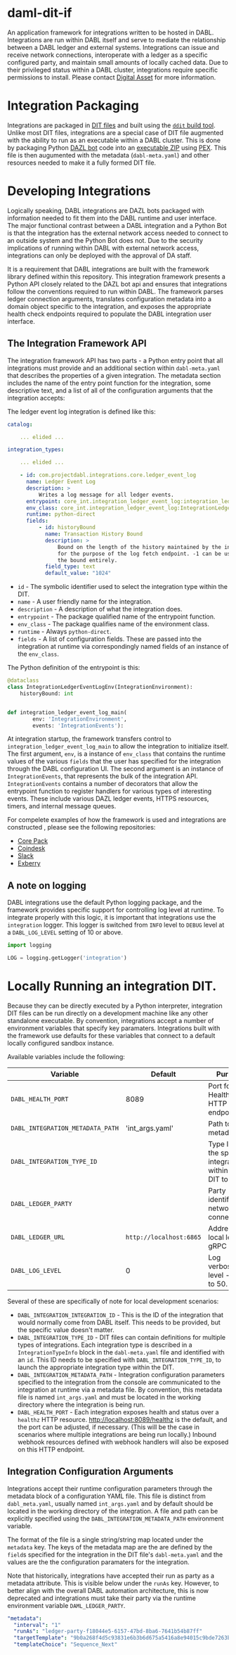 daml-dit-if
====

An application framework for integrations written to be hosted in
DABL. Integrations are run within DABL itself and serve to mediate the
relationship between a DABL ledger and external systems. Integrations
can issue and receive network connections, interoperate with a ledger
as a specific configured party, and maintain small amounts of locally
cached data. Due to their privileged status within a DABL cluster,
integrations require specific permissions to install. Please contact
[Digital Asset](https://discuss.daml.com/) for more information.

# Integration Packaging

Integrations are packaged in
[DIT files](https://github.com/digital-asset/daml-dit-api) and built
using the [`ddit` build tool](https://github.com/digital-asset/daml-dit-ddit).
Unlike most DIT files, integrations are  a special case of DIT file
augmented with the ability to run as an executable within a DABL cluster.
This is done by packaging Python
[DAZL bot](https://github.com/digital-asset/dazl-client) code into an
[executable ZIP](https://docs.python.org/3/library/zipapp.html)
using [PEX](https://github.com/pantsbuild/pex). This file is then
augumented with the metadata (`dabl-meta.yaml`) and other resources
needed to make it a fully formed DIT file.

# Developing Integrations

Logically speaking, DABL integrations are DAZL bots packaged with
information needed to fit them into the DABL runtime and user
interface. The major functional contrast between a DABL integration
and a Python Bot is that the integration has the external network
access needed to connect to an outside system and the Python Bot does
not. Due to the security implications of running within DABL with
external network access, integrations can only be deployed with the
approval of DA staff.

It is a requirement that DABL integrations are built with the
framework library defined within this repository. This integration
framework presents a Python API closely related to the DAZL bot api
and ensures that integrations follow the conventions required to run
within DABL. The framework parses ledger connection arguments,
translates configuration metadata into a domain object specific to the
integration, and exposes the appropriate health check endpoints
required to populate the DABL integration user interface.

## The Integration Framework API

The integration framework API has two parts - a Python entry point
that all integrations must provide and an additional section within
`dabl-meta.yaml` that describes the properties of a given
integration. The metadata section includes the name of the entry point
function for the integration, some descriptive text, and a list of
all of the configuration arguments that the integration accepts:

The ledger event log integration is defined like this:

```yaml
catalog:

    ... elided ...

integration_types:

    ... elided ...

    - id: com.projectdabl.integrations.core.ledger_event_log
      name: Ledger Event Log
      description: >
          Writes a log message for all ledger events.
      entrypoint: core_int.integration_ledger_event_log:integration_ledger_event_log_main
      env_class: core_int.integration_ledger_event_log:IntegrationLedgerEventLogEnv
      runtime: python-direct
      fields:
          - id: historyBound
            name: Transaction History Bound
            description: >
                Bound on the length of the history maintained by the integration
                for the purpose of the log fetch endpoint. -1 can be used to remove
                the bound entirely.
            field_type: text
            default_value: "1024"
```

* `id` - The symbolic identifier used to select the integration type within the DIT.
* `name` - A user friendly name for the integration.
* `description` - A description of what the integration does.
* `entrypoint` - The package qualified name of the entrypoint function.
* `env_class` - The package qualifies name of the environment class.
* `runtime` - Always `python-direct`.
* `fields` - A list of configuration fields. These are passed into the integration at runtime via correspondingly named fields of an instance of the `env_class`.

The Python definition of the entrypoint is this:


```python
@dataclass
class IntegrationLedgerEventLogEnv(IntegrationEnvironment):
    historyBound: int


def integration_ledger_event_log_main(
        env: 'IntegrationEnvironment',
        events: 'IntegrationEvents'):

```

At integration startup, the framework transfers control to
`integration_ledger_event_log_main` to allow the integration to
initialize itself. The first argument, `env`, is a instance of
`env_class` that contains the runtime values of the various `fields`
that the user has specified for the integration through the DABL
configuration UI. The second argument is an instance of
`IntegrationEvents`, that represents the bulk of the integration API.
`IntegrationEvents` contains a number of decorators that allow the
entrypoint function to register handlers for various types of
interesting events. These include various DAZL ledger events, HTTPS
resources, timers, and internal message queues.

For compelete examples of how the framework is used and integrations
are constructed , please see the following repositories:

* [Core Pack](https://github.com/digital-asset/daml-dit-integration-core)
* [Coindesk](https://github.com/digital-asset/daml-dit-integration-coindesk)
* [Slack](https://github.com/digital-asset/daml-dit-integration-slack)
* [Exberry](https://github.com/digital-asset/daml-dit-integration-exberry)

## A note on logging

DABL integrations use the default Python logging package, and the
framework provides specific support for controlling log level at
runtime. To integrate properly with this logic, it is important that
integrations use the `integration` logger. This logger is switched
from `INFO` level to `DEBUG` level at a `DABL_LOG_LEVEL` setting of 10
or above.

```python
import logging

LOG = logging.getLogger('integration')
```

# Locally Running an integration DIT.

Because they can be directly executed by a Python interpreter,
integration DIT files can be run directly on a development machine
like any other standalone executable. By convention, integrations
accept a number of environment variables that specify key paramaters.
Integrations built with the framework use defaults for these variables
that connect to a default locally configured sandbox instance.

Available variables include the following:

| Variable | Default | Purpose |
|----------|---------|---------|
| `DABL_HEALTH_PORT` | 8089 | Port for Health/Status HTTP endpoint |
| `DABL_INTEGRATION_METADATA_PATH` | 'int_args.yaml' | Path to local metadata file |
| `DABL_INTEGRATION_TYPE_ID` | | Type ID for the specific integration within the DIT to run |
| `DABL_LEDGER_PARTY` | | Party identifier for network connection |
| `DABL_LEDGER_URL` | `http://localhost:6865` | Address of local ledger gRPC API |
| `DABL_LOG_LEVEL` | 0 | Log verbosity level - 0 up to 50. |

Several of these are specifically of note for local development scenarios:

* `DABL_INTEGRATION_INTEGRATION_ID` - This is the ID of the
  integration that would normally come from DABL itself. This needs to
  be provided, but the specific value doesn't matter.
* `DABL_INTEGRATION_TYPE_ID` - DIT files can contain definitions for
  multiple types of integrations. Each integration type is described
  in a `IntegrationTypeInfo` block in the `dabl-meta.yaml` file and
  identified with an `id`. This ID needs to be specified with
  `DABL_INTEGRATION_TYPE_ID`, to launch the appropriate integration
  type within the DIT.
* `DABL_INTEGRATION_METADATA_PATH` - Integration configuration
  parameters specified to the integration from the console are
  communicated to the integration at runtime via a metadata file. By
  convention, this metadata file is named `int_args.yaml` and must be
  located in the working directory where the integration is being run.
* `DABL_HEALTH_PORT` - Each integration exposes health and status over
  a `healthz` HTTP resource. <http://localhost:8089/healthz> is the
  default, and the port can be adjusted, if necessary. (This will be
  the case in scenarios where multiple integrations are being run
  locally.) Inbound webhook resources defined with webhook handlers
  will also be exposed on this HTTP endpoint.

## Integration Configuration Arguments

Integrations accept their runtime configuration parameters through the
metadata block of a configuration YAML file. This file is distinct
from `dabl_meta.yaml`, usually named `int_args.yaml` and by default
should be located in the working directory of the integration. A file
and path can be explicitly specified using the
`DABL_INTEGRATION_METADATA_PATH` environment variable.

The format of the file is a single string/string map located under the
`metadata` key. The keys of the metadata map are the are defined by
the `field`s specified for the integration in the DIT file's
`dabl-meta.yaml` and the values are the the configuration paramaters
for the integration.

Note that historically, integrations have accepted their run as party
as a metadata attribute. This is visible below under the `runAs`
key. However, to better align with the overall DABL automation
architecture, this is now deprecated and integrations must take their
party via the runtime environment variable `DAML_LEDGER_PARTY`.

```yaml
"metadata":
  "interval": "1"
  "runAs": "ledger-party-f18044e5-6157-47bd-8ba6-7641b54b87ff"
  "targetTemplate": "9b0a268f4d5c93831e6b3b6d675a5416a8e94015c9bde7263b6ab450e10ae11b:Utility.Sequence:Sequence"
  "templateChoice": "Sequence_Next"
```
